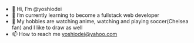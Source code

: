 - 👋 Hi, I’m @yoshiodei
- 🌱 I’m currently learning to become a fullstack web developer
- 👀 My hobbies are watching anime, watching and playing soccer(Chelsea fan) and I like to draw as well
- 📫 How to reach me yoshiodei@yahoo.com


